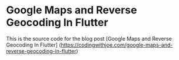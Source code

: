# Google Maps and Reverse Geocoding In Flutter
This is the source code for the blog post [Google Maps and Reverse Geocoding In Flutter] (https://codingwithjoe.com/google-maps-and-reverse-geocoding-in-flutter)
